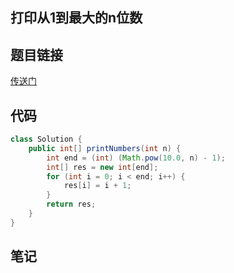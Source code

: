 ## 打印从1到最大的n位数  
## 题目链接
[传送门](https://leetcode-cn.com/problems/da-yin-cong-1dao-zui-da-de-nwei-shu-lcof/)
## 代码
```java
class Solution {
    public int[] printNumbers(int n) {
        int end = (int) (Math.pow(10.0, n) - 1);
        int[] res = new int[end];
        for (int i = 0; i < end; i++) {
            res[i] = i + 1;
        }
        return res;
    }
}
```
## 笔记